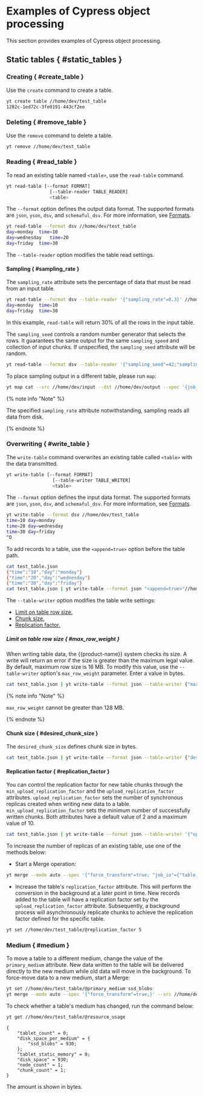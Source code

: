 # Examples of Cypress object processing

This section provides examples of Cypress object processing.

## Static tables { #static_tables }

### Creating { #create_table }

Use the `create` command to create a table.

```bash
yt create table //home/dev/test_table
1282c-1ed72c-3fe0191-443cf2ee
```

### Deleting { #remove_table }

Use the `remove` command to delete a table.

```bash
yt remove //home/dev/test_table
```

### Reading { #read_table }

To read an existing table named `<table>`, use the `read-table` command.

```bash
yt read-table [--format FORMAT]
                [--table-reader TABLE_READER]
                <table>
```

The `--format` option defines the output data format. The supported formats are `json`, `yson`, `dsv`, and `schemaful_dsv`. For more information, see [Formats](../../../user-guide/storage/formats.md).

```bash
yt read-table --format dsv //home/dev/test_table
day=monday	time=10
day=wednesday	time=20
day=friday	time=30
```

The `--table-reader` option modifies the table read settings.

#### Sampling { #sampling_rate }

The `sampling_rate` attribute sets the percentage of data that must be read from an input table.

```bash
yt read-table --format dsv --table-reader '{"sampling_rate"=0.3}' //home/dev/test_table
day=monday	time=10
day=friday	time=30
```

In this example, `read-table` will return 30% of all the rows in the input table.

The `sampling_seed` controls a random number generator that selects the rows. It guarantees the same output for the same `sampling_speed` and collection of input chunks. If unspecified, the `sampling_seed` attribute will be random.

```bash
yt read-table --format dsv --table-reader '{"sampling_seed"=42;"sampling_rate"=0.3}' //home/dev/test_table
```

To place sampling output in a different table, please run `map`:

```bash
yt map cat --src //home/dev/input --dst //home/dev/output --spec '{job_io = {table_reader = {sampling_rate = 0.001}}}' --format yson
```

{% note info "Note" %}

The specified `sampling_rate` attribute notwithstanding, sampling reads all data from disk.

{% endnote %}


### Overwriting { #write_table }

The `write-table` command overwrites an existing table called `<table>` with the data transmitted.

```bash
yt write-table [--format FORMAT]
                 [--table-writer TABLE_WRITER]
                 <table>
```

The `--format` option defines the input data format. The supported formats are `json`, `yson`, `dsv`, and `schemaful_dsv`. For more information, see [Formats](../../../user-guide/storage/formats.md).

```bash
yt write-table --format dsv //home/dev/test_table
time=10	day=monday
time=20	day=wednesday
time=30 day=friday
^D
```

To add records to a table, use the `<append=true>` option before the table path.

```bash
cat test_table.json
{"time":"10","day":"monday"}
{"time":"20","day":"wednesday"}
{"time":"30","day":"friday"}
cat test_table.json | yt write-table --format json "<append=true>"//home/dev/test_table
```

The `--table-writer` option modifies the table write settings:

* [Limit on table row size.](#max_row_weight)
* [Chunk size.](#desired_chunk_size)
* [Replication factor.](#replication_factor)

##### Limit on table row size { #max_row_weight }

When writing table data, the {{product-name}} system checks its size. A write will return an error if the size is greater than the maximum legal value.
By default, maximum row size is 16 MB. To modify this value, use the `--table-writer` option's `max_row_weight` parameter. Enter a value in bytes.

```bash
cat test_table.json | yt write-table --format json --table-writer {"max_row_weight"=33554432} //home/dev/test_table
```

{% note info "Note" %}

`max_row_weight` cannot be greater than 128 MB.

{% endnote %}

#### Chunk size { #desired_chunk_size }

The `desired_chunk_size` defines chunk size in bytes.

```bash
cat test_table.json | yt write-table --format json --table-writer {"desired_chunk_size"=1024} //home/dev/test_table
```

#### Replication factor { #replication_factor }

You can control the replication factor for new table chunks through the `min_upload_replication_factor` and the `upload_replication_factor` attributes.
`upload_replication_factor` sets the number of synchronous replicas created when writing new data to a table.
`min_upload_replication_factor` sets the minimum number of successfully written chunks. Both attributes have a default value of 2 and a maximum value of 10.

```bash
cat test_table.json | yt write-table --format json --table-writer '{"upload_replication_factor"=5;"min_upload_replication_factor"=3}' //home/dev/test_table
```

To increase the number of replicas of an existing table, use one of the methods below:
- Start a Merge operation:

```bash
yt merge --mode auto --spec '{"force_transform"=true; "job_io"={"table_writer"={"upload_replication_factor"=5}}}' --src <> --dst <>
```
- Increase the table's `replication_factor` attribute. This will perform the conversion in the background at a later point in time. New records added to the table will have a replication factor set by the `upload_replication_factor` attribute. Subsequently, a background process will asynchronously replicate chunks to achieve the replication factor defined for the specific table.

```bash
yt set //home/dev/test_table/@replication_factor 5
```

### Medium { #medium }

To move a table to a different medium, change the value of the `primary_medium` attribute.
New data written to the table will be delivered directly to the new medium while old data will move in the background.
To force-move data to a new medium, start a Merge:

```bash
yt set //home/dev/test_table/@primary_medium ssd_blobs
yt merge --mode auto --spec '{"force_transform"=true;}' --src //home/dev/test_table --dst //home/dev/test_table
```

To check whether a table's medium has changed, run the command below:

```bash
yt get //home/dev/test_table/@resource_usage
```
```
{
    "tablet_count" = 0;
    "disk_space_per_medium" = {
        "ssd_blobs" = 930;
    };
    "tablet_static_memory" = 0;
    "disk_space" = 930;
    "node_count" = 1;
    "chunk_count" = 1;
}
```
The amount is shown in bytes.

